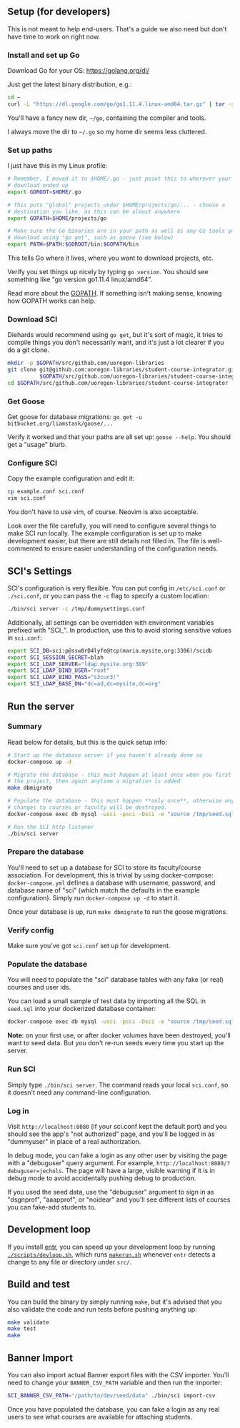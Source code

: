 Setup (for developers)
--

This is not meant to help end-users.  That's a guide we also need but don't
have time to work on right now.

### Install and set up Go

Download Go for your OS: https://golang.org/dl/

Just get the latest binary distribution, e.g.:

```bash
cd ~
curl -L "https://dl.google.com/go/go1.11.4.linux-amd64.tar.gz" | tar -xz
```

You'll have a fancy new dir, `~/go`, containing the compiler and tools.

I always move the dir to `~/.go` so my home dir seems less cluttered.

### Set up paths

I just have this in my Linux profile:

```bash
# Remember, I moved it to $HOME/.go - just point this to wherever your Go
# download ended up
export GOROOT=$HOME/.go

# This puts "global" projects under $HOME/projects/go/... - choose a
# destination you like, as this can be almost anywhere
export GOPATH=$HOME/projects/go

# Make sure the Go binaries are in your path as well as any Go tools you
# download using "go get", such as goose (see below)
export PATH=$PATH:$GOROOT/bin:$GOPATH/bin
```

This tells Go where it lives, where you want to download projects, etc.

Verify you set things up nicely by typing `go version`.  You should see
something like "go version go1.11.4 linux/amd64".

Read more about the [GOPATH](https://golang.org/doc/code.html#GOPATH).  If
something isn't making sense, knowing how GOPATH works can help.

### Download SCI

Diehards would recommend using `go get`, but it's sort of magic, it tries to
compile things you don't necessarily want, and it's just a lot clearer if you
do a git clone.

```bash
mkdir -p $GOPATH/src/github.com/uoregon-libraries
git clone git@github.com:uoregon-libraries/student-course-integrator.git \
          $GOPATH/src/github.com/uoregon-libraries/student-course-integrator
cd $GOPATH/src/github.com/uoregon-libraries/student-course-integrator
```

### Get Goose

Get goose for database migrations: `go get -u bitbucket.org/liamstask/goose/...`

Verify it worked and that your paths are all set up: `goose --help`.  You
should get a "usage" blurb.

### Configure SCI

Copy the example configuration and edit it:

```bash
cp example.conf sci.conf
vim sci.conf
```

You don't have to use vim, of course.  Neovim is also acceptable.

Look over the file carefully, you will need to configure several things to make
SCI run locally.  The example configuration is set up to make development
easier, but there are still details not filled in.  The file is well-commented
to ensure easier understanding of the configuration needs.

SCI's Settings
---

SCI's configuration is very flexible.  You can put config in `/etc/sci.conf` or
`./sci.conf`, or you can pass the `-c` flag to specify a custom location:

```bash
./bin/sci server -c /tmp/dummysettings.conf
```

Additionally, all settings can be overridden with environment variables
prefixed with "SCI_".  In production, use this to avoid storing sensitive
values in `sci.conf`:

```bash
export SCI_DB=sci:p@ssw0rD4lyfe@tcp(maria.mysite.org:3306)/scidb
export SCI_SESSION_SECRET=blah
export SCI_LDAP_SERVER="ldap.mysite.org:389"
export SCI_LDAP_BIND_USER="root"
export SCI_LDAP_BIND_PASS="s3cur3!"
export SCI_LDAP_BASE_DN="dc=ad,dc=mysite,dc=org"
```

Run the server
---

### Summary

Read below for details, but this is the quick setup info:

```bash
# Start up the database server if you haven't already done so
docker-compose up -d

# Migrate the database - this must happen at least once when you first start
# the project, then again anytime a migration is added
make dbmigrate

# Populate the database - this must happen **only once**, otherwise any local
# changes to courses or faculty will be destroyed.
docker-compose exec db mysql -usci -psci -Dsci -e "source /tmp/seed.sql"

# Run the SCI http listener
./bin/sci server
```

### Prepare the database

You'll need to set up a database for SCI to store its faculty/course
association.  For development, this is trivial by using docker-compose:
`docker-compose.yml` defines a database with username, password, and database
name of "sci" (which match the defaults in the example configuration).  Simply
run `docker-compose up -d` to start it.

Once your database is up, run `make dbmigrate` to run the goose migrations.

### Verify config

Make sure you've got `sci.conf` set up for development.

### Populate the database

You will need to populate the "sci" database tables with any fake (or real)
courses and user ids.

You can load a small sample of test data by importing all the SQL in `seed.sql`
into your dockerized database container:

```bash
docker-compose exec db mysql -usci -psci -Dsci -e "source /tmp/seed.sql"
```

**Note**: on your first use, or after docker volumes have been destroyed, you'll want to
seed data.  But you don't re-run seeds every time you start up the server.

### Run SCI

Simply type `./bin/sci server`.  The command reads your local `sci.conf`, so it
doesn't need any command-line configuration.

### Log in

Visit `http://localhost:8080` (if your sci.conf kept the default port) and you
should see the app's "not authorized" page, and you'll be logged in as
"dummyuser" in place of a real authorization.

In debug mode, you can fake a login as any other user by visiting the page with
a "debuguser" query argument.  For example, `http://localhost:8080/?debuguser=jechols`.
The page will have a large, visible warning if it is in debug mode to avoid
accidentally pushing debug to production.

If you used the seed data, use the "debuguser" argument to sign in as
"dsgnprof", "aaapprof", or "noidear" and you'll see different lists of courses
you can fake-add students to.

Development loop
---

If you install [entr](http://www.entrproject.org/), you can speed up your
development loop by running [`./scripts/devloop.sh`](./scripts/devloop.sh),
which runs [`makerun.sh`](./scripts/makerun.sh) whenever `entr` detects a
change to any file or directory under `src/`.

Build and test
---

You can build the binary by simply running `make`, but it's advised that you
also validate the code and run tests before pushing anything up:

```bash
make validate
make test
make
```

Banner Import
---

You can also import actual Banner export files with the CSV importer.  You'll
need to change your `BANNER_CSV_PATH` variable and then run the importer:

```bash
SCI_BANNER_CSV_PATH="/path/to/dev/seed/data" ./bin/sci import-csv
```

Once you have populated the database, you can fake a login as any real users to
see what courses are available for attaching students.
